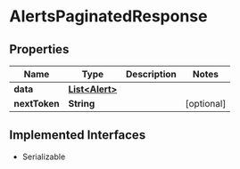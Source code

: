 

# AlertsPaginatedResponse


## Properties

| Name | Type | Description | Notes |
|------------ | ------------- | ------------- | -------------|
|**data** | [**List&lt;Alert&gt;**](Alert.md) |  |  |
|**nextToken** | **String** |  |  [optional] |


## Implemented Interfaces

* Serializable


